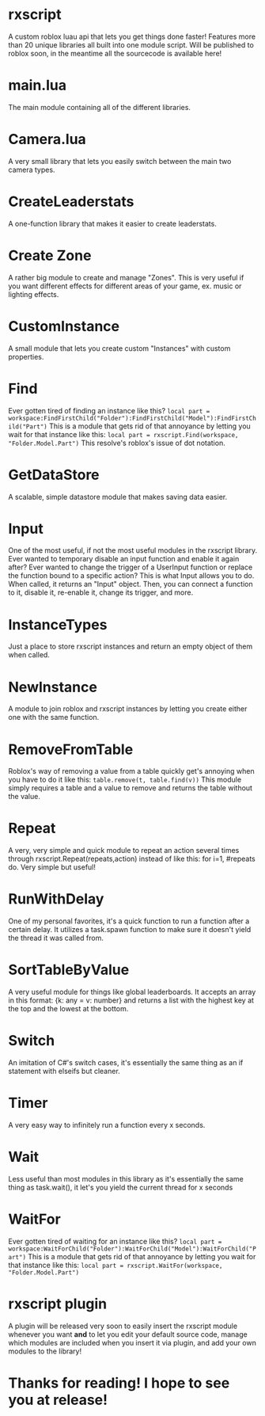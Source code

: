# rxscript
A custom roblox luau api that lets you get things done faster! Features more than 20 unique libraries all built into one module script. Will be published to roblox soon, in the meantime all the sourcecode is available here!

# main.lua
The main module containing all of the different libraries.

# Camera.lua
A very small library that lets you easily switch between the main two camera types.

# CreateLeaderstats
A one-function library that makes it easier to create leaderstats.

# Create Zone
A rather big module to create and manage "Zones". This is very useful if you want different effects for different areas of your game, ex. music or lighting effects.

# CustomInstance
A small module that lets you create custom "Instances" with custom properties.

# Find
Ever gotten tired of finding an instance like this? 
```local part = workspace:FindFirstChild("Folder"):FindFirstChild("Model"):FindFirstChild("Part")```
This is a module that gets rid of that annoyance by letting you wait for that instance like this:
```local part = rxscript.Find(workspace, "Folder.Model.Part")```
This resolve's roblox's issue of dot notation.

# GetDataStore
A scalable, simple datastore module that makes saving data easier.

# Input
One of the most useful, if not the most useful modules in the rxscript library. Ever wanted to temporary disable an input function and enable it again after? Ever wanted to change the trigger of a UserInput function or replace the function bound to a specific action? This is what Input allows you to do. When called, it returns an "Input" object. Then, you can connect a function to it, disable it, re-enable it, change its trigger, and more.

# InstanceTypes
Just a place to store rxscript instances and return an empty object of them when called.

# NewInstance
A module to join roblox and rxscript instances by letting you create either one with the same function.

# RemoveFromTable
Roblox's way of removing a value from a table quickly get's annoying when you have to do it like this:
```table.remove(t, table.find(v))```
This module simply requires a table and a value to remove and returns the table without the value.

# Repeat
A very, very simple and quick module to repeat an action several times through rxscript.Repeat(repeats,action) instead of like this: for i=1, #repeats do. Very simple but useful!

# RunWithDelay
One of my personal favorites, it's a quick function to run a function after a certain delay. It utilizes a task.spawn function to make sure it doesn't yield the thread it was called from.

# SortTableByValue
A very useful module for things like global leaderboards. It accepts an array in this format: {k: any = v: number} and returns a list with the highest key at the top and the lowest at the bottom.

# Switch
An imitation of C#'s switch cases, it's essentially the same thing as an if statement with elseifs but cleaner.

# Timer
A very easy way to infinitely run a function every x seconds.

# Wait
Less useful than most modules in this library as it's essentially the same thing as task.wait(), it let's you yield the current thread for x seconds

# WaitFor
Ever gotten tired of waiting for an instance like this? 
```local part = workspace:WaitForChild("Folder"):WaitForChild("Model"):WaitForChild("Part")```
This is a module that gets rid of that annoyance by letting you wait for that instance like this:
```local part = rxscript.WaitFor(workspace, "Folder.Model.Part")```

# rxscript plugin
A plugin will be released very soon to easily insert the rxscript module whenever you want **and** to let you edit your default source code, manage which modules are included when you insert it via plugin, and add your own modules to the library!


# Thanks for reading! I hope to see you at release!

